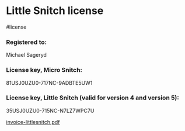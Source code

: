 # Little Snitch license

#license

### Registered to:
Michael Sageryd
### License key, Micro Snitch: 
81USJ0UZU0-717NC-9ADBTE5UW1

### License key, Little Snitch (valid for version 4 and version 5):
35USJ0UZU0-715NC-N7LZ7WPC7U

[invoice-littlesnitch.pdf](Little%20Snitch%20license/invoice-littlesnitch.pdf)<!-- {"embed":"true","width":457,"preview":"true"} -->